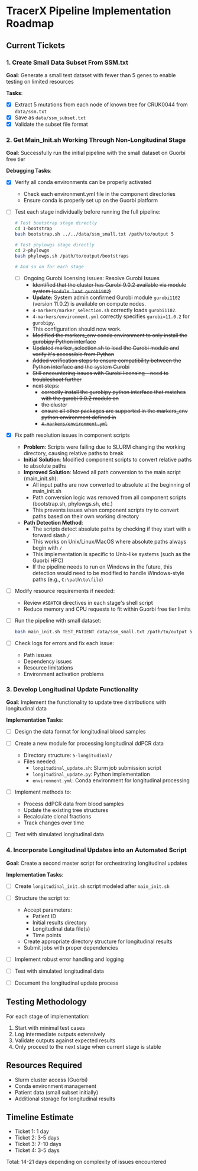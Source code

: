# TracerX Pipeline Implementation Roadmap

## Current Tickets

### 1. Create Small Data Subset From SSM.txt
**Goal**: Generate a small test dataset with fewer than 5 genes to enable testing on limited resources

**Tasks**:
- [x] Extract 5 mutations from each node of known tree for CRUK0044 from `data/ssm.txt` 
- [x] Save as `data/ssm_subset.txt` 
- [x] Validate the subset file format

### 2. Get Main_Init.sh Working Through Non-Longitudinal Stage
**Goal**: Successfully run the initial pipeline with the small dataset on Guorbi free tier

**Debugging Tasks**:
- [x] Verify all conda environments can be properly activated
  - Check each environment.yml file in the component directories
  - Ensure conda is properly set up on the Guorbi platform
  
- [ ] Test each stage individually before running the full pipeline:
  ```bash
  # Test bootstrap stage directly
  cd 1-bootstrap
  bash bootstrap.sh ../../data/ssm_small.txt /path/to/output 5
  
  # Test phylowgs stage directly
  cd 2-phylowgs
  bash phylowgs.sh /path/to/output/bootstraps
  
  # And so on for each stage
  ```
  - [ ] Ongoing Gurobi licensing issues: Resolve Gurobi Issues
    - ~~Identified that the cluster has Gurobi 9.0.2 available via module system (`module load gurobi902`)~~
    - **Update:** System admin confirmed Gurobi module `gurobi1102` (version 11.0.2) is available on compute nodes.
    - `4-markers/marker_selection.sh` correctly loads `gurobi1102`.
    - `4-markers/environment.yml` correctly specifies `gurobi=11.0.2` for `gurobipy`.
    - This configuration should now work.
    - ~~Modified the markers_env conda environment to only install the gurobipy Python interface~~
    - ~~Updated marker_selection.sh to load the Gurobi module and verify it's accessible from Python~~
    - ~~Added verification steps to ensure compatibility between the Python interface and the system Gurobi~~
    - ~~Still encountering issues with Gurobi licensing - need to troubleshoot further~~
    - ~~next steps:~~
      - ~~correctly install the gurobipy python interface that matches with the gurobi 9.0.2 module on~~ 
      - ~~the cluster~~ 
      - ~~ensure all other packages are supported in the markers_env python environment defined in~~ 
      - ~~`4-markers/environment.yml`~~ 

- [x] Fix path resolution issues in component scripts
  - **Problem**: Scripts were failing due to SLURM changing the working directory, causing relative paths to break
  - **Initial Solution**: Modified component scripts to convert relative paths to absolute paths
  - **Improved Solution**: Moved all path conversion to the main script (main_init.sh):
    - All input paths are now converted to absolute at the beginning of main_init.sh
    - Path conversion logic was removed from all component scripts (bootstrap.sh, phylowgs.sh, etc.)
    - This prevents issues when component scripts try to convert paths based on their own working directory
  - **Path Detection Method**: 
    - The scripts detect absolute paths by checking if they start with a forward slash `/`
    - This works on Unix/Linux/MacOS where absolute paths always begin with `/`
    - This implementation is specific to Unix-like systems (such as the Guorbi HPC)
    - If the pipeline needs to run on Windows in the future, this detection would need to be modified to handle Windows-style paths (e.g., `C:\path\to\file`)

- [ ] Modify resource requirements if needed:
  - Review `#SBATCH` directives in each stage's shell script
  - Reduce memory and CPU requests to fit within Guorbi free tier limits
  
- [ ] Run the pipeline with small dataset:
  ```bash
  bash main_init.sh TEST_PATIENT data/ssm_small.txt /path/to/output 5 1500
  ```

- [ ] Check logs for errors and fix each issue:
  - Path issues
  - Dependency issues
  - Resource limitations
  - Environment activation problems

### 3. Develop Longitudinal Update Functionality
**Goal**: Implement the functionality to update tree distributions with longitudinal data

**Implementation Tasks**:
- [ ] Design the data format for longitudinal blood samples
- [ ] Create a new module for processing longitudinal ddPCR data
  - Directory structure: `5-longitudinal/`
  - Files needed:
    - `longitudinal_update.sh`: Slurm job submission script
    - `longitudinal_update.py`: Python implementation
    - `environment.yml`: Conda environment for longitudinal processing
    
- [ ] Implement methods to:
  - Process ddPCR data from blood samples
  - Update the existing tree structures
  - Recalculate clonal fractions
  - Track changes over time
  
- [ ] Test with simulated longitudinal data

### 4. Incorporate Longitudinal Updates into an Automated Script
**Goal**: Create a second master script for orchestrating longitudinal updates

**Implementation Tasks**:
- [ ] Create `longitudinal_init.sh` script modeled after `main_init.sh`
- [ ] Structure the script to:
  - Accept parameters:
    - Patient ID
    - Initial results directory
    - Longitudinal data file(s)
    - Time points
  - Create appropriate directory structure for longitudinal results
  - Submit jobs with proper dependencies
  
- [ ] Implement robust error handling and logging
- [ ] Test with simulated longitudinal data
- [ ] Document the longitudinal update process

## Testing Methodology
For each stage of implementation:
1. Start with minimal test cases
2. Log intermediate outputs extensively
3. Validate outputs against expected results
4. Only proceed to the next stage when current stage is stable

## Resources Required
- Slurm cluster access (Guorbi)
- Conda environment management
- Patient data (small subset initially)
- Additional storage for longitudinal results

## Timeline Estimate
- Ticket 1: 1 day
- Ticket 2: 3-5 days
- Ticket 3: 7-10 days 
- Ticket 4: 3-5 days

Total: 14-21 days depending on complexity of issues encountered 
